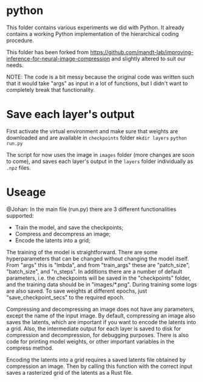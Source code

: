 # python

This folder contains various experiments we did with Python. It already contains a working Python implementation of the hierarchical coding procedure.

This folder has been forked from https://github.com/mandt-lab/improving-inference-for-neural-image-compression and slightly altered to suit our needs.

NOTE: The code is a bit messy because the original code was written such that it would take "args" as input in a lot of functions, but I didn't want to completely break that functionality. 

# Save each layer's output

First activate the virtual environment and make sure that weights are downloaded and are available in `checkpoints` folder
`mkdir layers`
`python run.py`

The script for now uses the image in `images` folder (more changes are soon to come), and saves each layer's output in the `layers` folder individually as `.npz` files. 

# Useage 

@Johan: 
In the main file (run.py) there are 3 different functionalities supported:

- Train the model, and save the checkpoints;
- Compress and decompress an image;
- Encode the latents into a grid;

The training of the model is straightforward. There are some hyperparameters that can be changed without changing the model itself. From "args" this is "lmbda", and from "train_args" these are "patch_size", "batch_size", and "n_steps". In additions there are a number of default parameters, i.e. the checkpoints will be saved in the "checkpoints" folder, and the training data should be in "images/*.png". During training some logs are also saved. To save weights at different epochs, just "save_checkpoint_secs" to the required epoch.

Compressing and decompressing an image does not have any parameters, except the name of the input image. By default, compressing an image also saves the latents, which are important if you want to encode the latents into a grid. Also, the intermediate output for each layer is saved to disk for compression and decompression, for debugging purposes. There is also code for printing model weights, or other important variables in the compress method. 

Encoding the latents into a grid requires a saved latents file obtained by compression an image. Then by calling this function with the correct input saves a rasterized grid of the latents as a Rust file.
